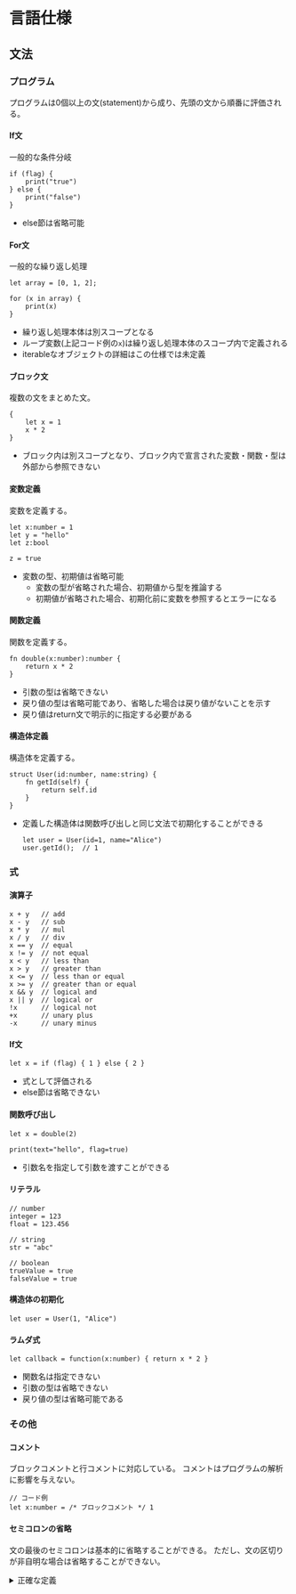 # 言語仕様

## 文法

### プログラム

プログラムは0個以上の文(statement)から成り、先頭の文から順番に評価される。

#### If文

一般的な条件分岐

```text
if (flag) {
    print("true")
} else {
    print("false")
}
```

- else節は省略可能

#### For文

一般的な繰り返し処理

```text
let array = [0, 1, 2];

for (x in array) {
    print(x)
}
```

- 繰り返し処理本体は別スコープとなる
- ループ変数(上記コード例の`x`)は繰り返し処理本体のスコープ内で定義される
- iterableなオブジェクトの詳細はこの仕様では未定義

#### ブロック文

複数の文をまとめた文。

```text
{
    let x = 1
    x * 2
} 
```

- ブロック内は別スコープとなり、ブロック内で宣言された変数・関数・型は外部から参照できない

#### 変数定義

変数を定義する。

```text
let x:number = 1
let y = "hello"
let z:bool

z = true
```

- 変数の型、初期値は省略可能
    - 変数の型が省略された場合、初期値から型を推論する
    - 初期値が省略された場合、初期化前に変数を参照するとエラーになる

#### 関数定義

関数を定義する。

```text
fn double(x:number):number {
    return x * 2
}
```

- 引数の型は省略できない
- 戻り値の型は省略可能であり、省略した場合は戻り値がないことを示す
- 戻り値はreturn文で明示的に指定する必要がある

#### 構造体定義

構造体を定義する。

```text
struct User(id:number, name:string) {
    fn getId(self) {
        return self.id
    }
}
```

- 定義した構造体は関数呼び出しと同じ文法で初期化することができる

    ```text
    let user = User(id=1, name="Alice")
    user.getId();  // 1
    ``` 

### 式

#### 演算子

```text
x + y   // add
x - y   // sub
x * y   // mul
x / y   // div
x == y  // equal
x != y  // not equal
x < y   // less than
x > y   // greater than
x <= y  // less than or equal
x >= y  // greater than or equal
x && y  // logical and
x || y  // logical or
!x      // logical not
+x      // unary plus
-x      // unary minus
```

#### If文

```text
let x = if (flag) { 1 } else { 2 }
```

- 式として評価される
- else節は省略できない

#### 関数呼び出し

```text
let x = double(2)

print(text="hello", flag=true)
```

- 引数名を指定して引数を渡すことができる

#### リテラル

```text
// number
integer = 123
float = 123.456

// string
str = "abc" 

// boolean
trueValue = true
falseValue = true
```

#### 構造体の初期化

```text
let user = User(1, "Alice")
```

#### ラムダ式

```text
let callback = function(x:number) { return x * 2 }
```

- 関数名は指定できない
- 引数の型は省略できない
- 戻り値の型は省略可能である


### その他

#### コメント

ブロックコメントと行コメントに対応している。
コメントはプログラムの解析に影響を与えない。

```text
// コード例
let x:number = /* ブロックコメント */ 1
```


#### セミコロンの省略

文の最後のセミコロンは基本的に省略することができる。
ただし、文の区切りが非自明な場合は省略することができない。

<details>
    <summary>正確な定義</summary>

以下の条件の場合、セミコロンを省略できる。
- 文の直後に改行がある
- 文の末尾または直後に `}` がある
- プログラム全体の最後の文である

省略できない例
- 式文が同一行内に連続している: `x=1 y=2` -> `x=1; y=2`

</details>


